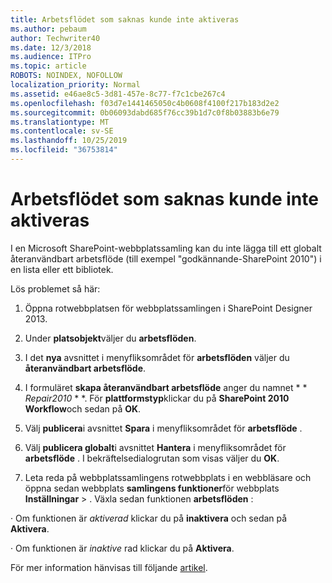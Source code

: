 ```yaml
---
title: Arbetsflödet som saknas kunde inte aktiveras
ms.author: pebaum
author: Techwriter40
ms.date: 12/3/2018
ms.audience: ITPro
ms.topic: article
ROBOTS: NOINDEX, NOFOLLOW
localization_priority: Normal
ms.assetid: e46ae8c5-3d81-457e-8c77-f7c1cbe267c4
ms.openlocfilehash: f03d7e1441465050c4b0608f4100f217b183d2e2
ms.sourcegitcommit: 0b06093dabd685f76cc39b1d7c0f8b03883b6e79
ms.translationtype: MT
ms.contentlocale: sv-SE
ms.lasthandoff: 10/25/2019
ms.locfileid: "36753814"
---
```

# <a name="missing-workflow-failed-to-activate"></a>Arbetsflödet som saknas kunde inte aktiveras

I en Microsoft SharePoint-webbplatssamling kan du inte lägga till ett globalt återanvändbart arbetsflöde (till exempel "godkännande-SharePoint 2010") i en lista eller ett bibliotek.
  
Lös problemet så här: 
  
1. Öppna rotwebbplatsen för webbplatssamlingen i SharePoint Designer 2013.
  
2. Under **platsobjekt**väljer du **arbetsflöden**. 
  
3. I det **nya** avsnittet i menyfliksområdet för **arbetsflöden** väljer du **återanvändbart arbetsflöde**. 
  
4. I formuläret **skapa återanvändbart arbetsflöde** anger du namnet * * *Repair2010* * *. För **plattformstyp**klickar du på **SharePoint 2010 Workflow**och sedan på **OK**. 
  
1. Välj **publicera**i avsnittet **Spara** i menyfliksområdet för **arbetsflöde** . 
  
2. Välj **publicera globalt**i avsnittet **Hantera** i menyfliksområdet för **arbetsflöde** . I bekräftelsedialogrutan som visas väljer du **OK**. 
  
3. Leta reda på webbplatssamlingens rotwebbplats i en webbläsare och öppna sedan webbplats **samlingens funktioner**för webbplats **Inställningar** \> . Växla sedan funktionen **arbetsflöden** : 
  
· Om funktionen är *aktiverad* klickar du på **inaktivera** och sedan på **Aktivera**. 
  
· Om funktionen är *inaktive* rad klickar du på **Aktivera**. 
  
För mer information hänvisas till följande [artikel](https://go.microsoft.com/fwlink/?linkid=2047770&amp;clcid=0x409).
  

